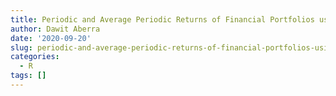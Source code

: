 ```yaml
---
title: Periodic and Average Periodic Returns of Financial Portfolios using R
author: Dawit Aberra
date: '2020-09-20'
slug: periodic-and-average-periodic-returns-of-financial-portfolios-using-r
categories:
  - R
tags: []
---
```

